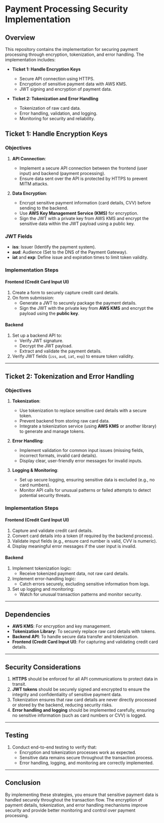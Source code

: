 # Payment Processing Security Implementation

## Overview

This repository contains the implementation for securing payment processing through encryption, tokenization, and error handling. The implementation includes:

- **Ticket 1: Handle Encryption Keys**
  - Secure API connection using HTTPS.
  - Encryption of sensitive payment data with AWS KMS.
  - JWT signing and encryption of payment data.
  
- **Ticket 2: Tokenization and Error Handling**
  - Tokenization of raw card data.
  - Error handling, validation, and logging.
  - Monitoring for security and reliability.

## Ticket 1: Handle Encryption Keys

### Objectives

1. **API Connection**:
   - Implement a secure API connection between the frontend (user input) and backend (payment processing).
   - Ensure data sent over the API is protected by HTTPS to prevent MITM attacks.
  
2. **Data Encryption**:
   - Encrypt sensitive payment information (card details, CVV) before sending to the backend.
   - Use **AWS Key Management Service (KMS)** for encryption.
   - Sign the JWT with a private key from AWS KMS and encrypt the sensitive data within the JWT payload using a public key.

### JWT Fields

- **iss**: Issuer (Identify the payment system).
- **aud**: Audience (Set to the DNS of the Payment Gateway).
- **iat** and **exp**: Define issue and expiration times to limit token validity.

### Implementation Steps

#### Frontend (Credit Card Input UI)

1. Create a form to securely capture credit card details.
2. On form submission:
   - Generate a JWT to securely package the payment details.
   - Sign the JWT with the private key from **AWS KMS** and encrypt the payload using the **public key**.

#### Backend

1. Set up a backend API to:
   - Verify JWT signature.
   - Decrypt the JWT payload.
   - Extract and validate the payment details.
2. Verify JWT fields (`iss`, `aud`, `iat`, `exp`) to ensure token validity.

---

## Ticket 2: Tokenization and Error Handling

### Objectives

1. **Tokenization**:
   - Use tokenization to replace sensitive card details with a secure token.
   - Prevent backend from storing raw card data.
   - Integrate a tokenization service (using **AWS KMS** or another library) to generate and manage tokens.

2. **Error Handling**:
   - Implement validation for common input issues (missing fields, incorrect formats, invalid card details).
   - Display clear, user-friendly error messages for invalid inputs.

3. **Logging & Monitoring**:
   - Set up secure logging, ensuring sensitive data is excluded (e.g., no card numbers).
   - Monitor API calls for unusual patterns or failed attempts to detect potential security threats.

### Implementation Steps

#### Frontend (Credit Card Input UI)

1. Capture and validate credit card details.
2. Convert card details into a token (if required by the backend process).
3. Validate input fields (e.g., ensure card number is valid, CVV is numeric).
4. Display meaningful error messages if the user input is invalid.

#### Backend

1. Implement tokenization logic:
   - Receive tokenized payment data, not raw card details.
2. Implement error-handling logic:
   - Catch errors securely, excluding sensitive information from logs.
3. Set up logging and monitoring:
   - Watch for unusual transaction patterns and monitor security.

---

## Dependencies

- **AWS KMS**: For encryption and key management.
- **Tokenization Library**: To securely replace raw card details with tokens.
- **Backend API**: To handle secure data transfer and tokenization.
- **Frontend (Credit Card Input UI)**: For capturing and validating credit card details.

---

## Security Considerations

1. **HTTPS** should be enforced for all API communications to protect data in transit.
2. **JWT tokens** should be securely signed and encrypted to ensure the integrity and confidentiality of sensitive payment data.
3. Tokenization ensures that raw card details are never directly processed or stored by the backend, reducing security risks.
4. **Error handling and logging** should be implemented carefully, ensuring no sensitive information (such as card numbers or CVV) is logged.

---

## Testing

1. Conduct end-to-end testing to verify that:
   - Encryption and tokenization processes work as expected.
   - Sensitive data remains secure throughout the transaction process.
   - Error handling, logging, and monitoring are correctly implemented.

---

## Conclusion

By implementing these strategies, you ensure that sensitive payment data is handled securely throughout the transaction flow. The encryption of payment details, tokenization, and error handling mechanisms improve security and provide better monitoring and control over payment processing.

